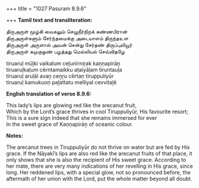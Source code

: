 +++
title = "1027 Pasuram 8.9.6"

+++
**Tamil text and transliteration:**

திருஅருள் மூழ்கி வைகலும் செழுநீர்நிறக் கண்ணபிரான்  
திருஅருள்களும் சேர்ந்தமைக்கு அடையாளம் திருந்தஉள  
திருஅருள் அருளால் அவன் சென்று சேர்தண் திருப்புலியூர்  
திருஅருள் கமுகுஒண் பழத்தது மெல்லியல் செவ்விதழே

tiruaruḷ mūḻki vaikalum ceḻunīrniṟak kaṇṇapirāṉ  
tiruaruḷkaḷum cērntamaikku aṭaiyāḷam tiruntauḷa  
tiruaruḷ aruḷāl avaṉ ceṉṟu cērtaṇ tiruppuliyūr  
tiruaruḷ kamukuoṇ paḻattatu melliyal cevvitaḻē

**English translation of verse 8.9.6:**

This lady’s lips are glowing red like the arecanut fruit,  
Which by the Lord’s grace thrives in cool Tiruppuliyūr, His favourite resort;  
This is a sure sign indeed that she remains immersed for ever  
In the sweet grace of Kaṇṇapirāṉ of oceanic colour.

**Notes:**

The arecanut trees in Tiruppuliyūr do not thrive on water but are fed by His grace. If the Nāyakī’s lips are also red like the arecanut fruits of that place, it only shows that she is also the recipient of His sweet grace. According to her mate, there are very many indications of her revelling in His grace, since long. Her reddened lips, with a special glow, not so pronounced before, the aftermath of her union with the Lord, put the whole matter beyond all doubt.


